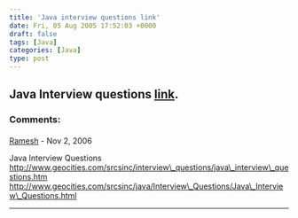 ```yaml
---
title: 'Java interview questions link'
date: Fri, 05 Aug 2005 17:52:03 +0000
draft: false
tags: [Java]
categories: [Java]
type: post
---
```


Java Interview questions [link](http://www.allapplabs.com/interview_questions/java_interview_questions.htm).
---
### Comments:
#### 
[Ramesh](http://www.jacharya.com/java.forum/viewtopic.php?t=11 "srcsinc@yahoo.com") - <time datetime="2006-11-07 13:43:03">Nov 2, 2006</time>

Java Interview Questions http://www.geocities.com/srcsinc/interview\_questions/java\_interview\_questions.htm http://www.geocities.com/srcsinc/java/Interview\_Questions/Java\_Interview\_Questions.html
<hr />
